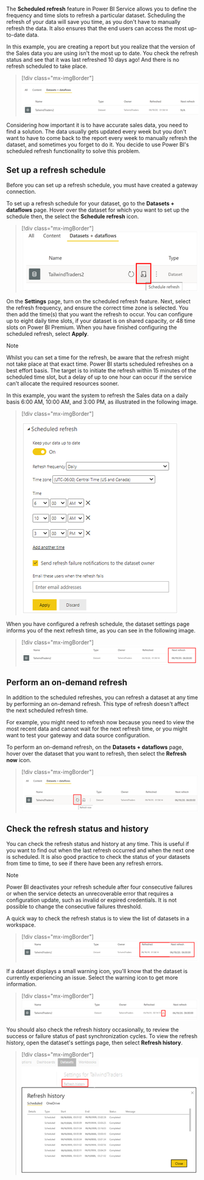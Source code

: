 The **Scheduled refresh** feature in Power BI Service allows you to define the frequency and time slots to refresh a particular dataset. Scheduling the refresh of your data will save you time, as you don't have to manually refresh the data. It also ensures that the end users can access the most up-to-date data.

In this example, you are creating a report but you realize that the version of the Sales data you are using isn't the most up to date. You check the refresh status and see that it was last refreshed 10 days ago! And there is no refresh scheduled to take place.

> [!div class="mx-imgBorder"]
> [![View dataset last refresh time](../media/5-view-dataset-last-refresh-time-ss.png)](../media/5-view-dataset-last-refresh-time-ss.png#lightbox)

Considering how important it is to have accurate sales data, you need to find a solution. The data usually gets updated every week but you don't want to have to come back to the report every week to manually refresh the dataset, and sometimes you forget to do it. You decide to use Power BI's scheduled refresh functionality to solve this problem.

## Set up a refresh schedule

Before you can set up a refresh schedule, you must have created a gateway connection.

To set up a refresh schedule for your dataset, go to the **Datasets + dataflows** page. Hover over the dataset for which you want to set up the schedule then, the select the **Schedule refresh** icon.

> [!div class="mx-imgBorder"]
> [![Select schedule refresh option](../media/5-select-schedule-refresh-option-ssm.png)](../media/5-select-schedule-refresh-option-ssm.png#lightbox)

On the **Settings** page, turn on the scheduled refresh feature. Next, select the refresh frequency, and ensure the correct time zone is selected. You then add the time(s) that you want the refresh to occur. You can configure up to eight daily time slots, if your dataset is on shared capacity, or 48 time slots on Power BI Premium. When you have finished configuring the scheduled refresh, select **Apply**.

> [!NOTE]
> Whilst you can set a time for the refresh, be aware that the refresh might not take place at that exact time. Power BI starts scheduled refreshes on a best effort basis. The target is to initiate the refresh within 15 minutes of the scheduled time slot, but a delay of up to one hour can occur if the service can't allocate the required resources sooner.

In this example, you want the system to refresh the Sales data on a daily basis 6:00 AM, 10:00 AM, and 3:00 PM, as illustrated in the following image.

> [!div class="mx-imgBorder"]
> 
> [![Select schedule refresh settings](../media/5-select-schedule-refresh-settings-ss.png)](../media/5-select-schedule-refresh-settings-ss.png#lightbox)

When you have configured a refresh schedule, the dataset settings page informs you of the next refresh time, as you can see in the following image.

> [!div class="mx-imgBorder"]
> [![View dataset next refresh time](../media/5-view-dataset-next-refresh-time-ssm.png)](../media/5-view-dataset-next-refresh-time-ssm.png#lightbox)

## Perform an on-demand refresh

In addition to the scheduled refreshes, you can refresh a dataset at any time by performing an on-demand refresh. This type of refresh doesn't affect the next scheduled refresh time.

For example, you might need to refresh now because you need to view the most recent data and cannot wait for the next refresh time, or you might want to test your gateway and data source configuration.

To perform an on-demand refresh, on the **Datasets + dataflows** page, hover over the dataset that you want to refresh, then select the **Refresh now** icon.

> [!div class="mx-imgBorder"]
> [![Select refresh now option](../media/5-select-refresh-now-option-ss.png)](../media/5-select-refresh-now-option-ss.png#lightbox)

## Check the refresh status and history

You can check the refresh status and history at any time. This is useful if you want to find out when the last refresh occurred and when the next one is scheduled. It is also good practice to check the status of your datasets from time to time, to see if there have been any refresh errors.

> [!NOTE]
> Power BI deactivates your refresh schedule after four consecutive failures or when the service detects an unrecoverable error that requires a configuration update, such as invalid or expired credentials. It is not possible to change the consecutive failures threshold.

A quick way to check the refresh status is to view the list of datasets in a workspace.

> [!div class="mx-imgBorder"]
> [![View dataset next refresh time](../media/5-view-dataset-next-refresh-time-2-ssm.png)](../media/5-view-dataset-next-refresh-time-2-ssm.png#lightbox)

If a dataset displays a small warning icon, you'll know that the dataset is currently experiencing an issue. Select the warning icon to get more information.

> [!div class="mx-imgBorder"]
> [![View refresh error message](../media/5-refresh-error-message-ssm.png)](../media/5-refresh-error-message-ssm.png#lightbox)

You should also check the refresh history occasionally, to review the success or failure status of past synchronization cycles. To view the refresh history, open the dataset's settings page, then select **Refresh history**.

> [!div class="mx-imgBorder"]
> [![Check refresh history](../media/5-check-refresh-history-ssm.png)](../media/5-check-refresh-history-ssm.png#lightbox)


